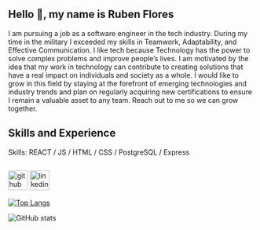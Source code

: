## Hello 👋, my name is Ruben Flores
I am pursuing a job as a software engineer in the tech industry. 
During my time in the military I exceeded my skills in Teamwork, Adaptability, and Effective Communication. 
I like tech because Technology has the power to solve complex problems and improve people’s lives. I am motivated by the idea that my work in technology can contribute to creating solutions that have a real impact on individuals and society as a whole. 
 I would like to grow in this field by staying at the forefront of emerging technologies and industry trends and plan on regularly acquiring new certifications to ensure I remain a valuable asset to any team. 
Reach out to me so we can grow together.

## Skills and Experience
Skills: REACT / JS / HTML / CSS / PostgreSQL / Express

##

[<img src='https://cdn.jsdelivr.net/npm/simple-icons@3.0.1/icons/github.svg' alt='github' height='40'>](https://github.com/ObiFlo1)  [<img src='https://cdn.jsdelivr.net/npm/simple-icons@3.0.1/icons/linkedin.svg' alt='linkedin' height='40'>](https://www.linkedin.com/in/rubenflores114/)  

[![Top Langs](https://github-readme-stats.vercel.app/api/top-langs/?username=ObiFlo1)](https://github.com/anuraghazra/github-readme-stats)

![GitHub stats](https://github-readme-stats.vercel.app/api?username=ObiFlo1&show_icons=true)  

